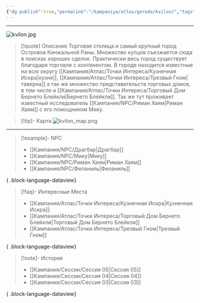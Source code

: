 ```yaml
---
{"dg-publish":true,"permalink":"/kampaniya/atlas/goroda/kvilon/","tags":["location/city"],"created":"2025-01-08T08:30:48.460+03:00","updated":"2025-01-09T10:57:01.194+03:00"}
---
```



<hr></hr>

![kvilon.jpg](/img/user/%D0%90%D1%81%D1%81%D0%B5%D1%82%D1%8B/%D0%90%D1%82%D0%BB%D0%B0%D1%81/kvilon.jpg)


> [!quote] Описание
> Торговая столица и самый крупный город Островов Кинжальной Раны. Множество купцов съезжается сюда в поисках хороших сделок. Практически весь город существует благодаря торговле с континентом.
> В городе находится известные на всю округу [[Кампания/Атлас/Точки Интереса/Кузнечная Искра\|кузня]], [[Кампания/Атлас/Точки Интереса/Трезвый Гном\|таверна]] а так же множество представительств торговых домов, в том числе и [[Кампания/Атлас/Точки Интереса/Торговый Дом Бернето Блейкли\|Бернето Блейкли]].
> Так же тут проживает известный исследователь [[Кампания/NPC/Риман Хаям\|Риман Хаям]] с его помощником Мику.

> [!tip]- Карта
> ![kvilon_map.png](/img/user/%D0%90%D1%81%D1%81%D0%B5%D1%82%D1%8B/%D0%90%D1%82%D0%BB%D0%B0%D1%81/kvilon_map.png)

<hr></hr>

> [!example]- NPC
> - [[Кампания/NPC/Драгбар\|Драгбар]]
> - [[Кампания/NPC/Мику\|Мику]]
> - [[Кампания/NPC/Риман Хаям\|Риман Хаям]]
> - [[Кампания/NPC/Феланиль\|Феланиль]]
> 
{ .block-language-dataview}

> [!faq]- Интересные Места
> - [[Кампания/Атлас/Точки Интереса/Кузнечная Искра\|Кузнечная Искра]]
> - [[Кампания/Атлас/Точки Интереса/Торговый Дом Бернето Блейкли\|Торговый Дом Бернето Блейкли]]
> - [[Кампания/Атлас/Точки Интереса/Трезвый Гном\|Трезвый Гном]]
> 
{ .block-language-dataview}

> [!note]- История
>  - [[Кампания/Сессии/Сессия 05\|Сессия 05]]
> - [[Кампания/Сессии/Сессия 04\|Сессия 04]]
> - [[Кампания/Сессии/Сессия 03\|Сессия 03]]
> 
{ .block-language-dataview}